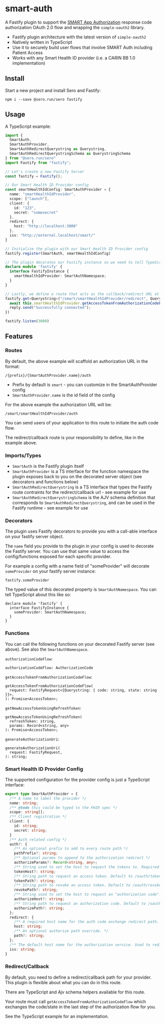 # smart-auth

A Fastify plugin to support the [SMART App Authorization](https://docs.smarthealthit.org/authorization/) response code authorization OAuth 2.0 flow and wrapping the `simple-oauth2` library.

* Fastify plugin architecture with the latest version of `simple-oauth2`
* Natively written in TypeScript
* Use it to securely build user flows that involve SMART Auth including Patient Access
* Works with any Smart Health ID provider (i.e. a CARIN BB 1.0 implementation)

## Install

Start a new project and install Sero and Fastify:

`npm i --save @sero.run/sero fastify`

## Usage

A TypeScript example:

```typescript
import {
  SmartAuth,
  SmartAuthProvider,
  SmartAuthRedirectQuerystring as Querystring,
  SmartAuthRedirectQuerystringSchema as QuerystringSchema
} from "@sero.run/sero"
import Fastify from "fastify";

// Let's create a new Fastify Server
const fastify = Fastify();

// Our Smart Health ID Provider config
const smartHealthIdConfig: SmartAuthProvider = {
  name: "smartHealthIdProvider",
  scope: ["launch"],
  client: {
    id: "123",
    secret: "somesecret"
  },
  redirect: {
    host: "http://localhost:3000"
  },
  iss: "http://external.localhost/smart/"
}

// Initialize the plugin with our Smart Health ID Provider config
fastify.register(SmartAuth, smartHealthIdConfig)

// The plugin decorates our Fastify instance so we need to tell TypeScript
declare module 'fastify' {
  interface FastifyInstance {
    smartHealthIdProvider: SmartAuthNamespace;
  }
}

// Lastly, we define a route that acts as the callback/redirect URL at the end of the response code authorization flow
fastify.get<Querystring>("/smart/smartHealthIdProvider/redirect", QuerystringSchema, async function (request, reply) {
  await this.smartHealthIdProvider.getAccessTokenFromAuthorizationCodeFlow(request)
  reply.send("Successfully connected");
})

fastify.listen(3000)
```

## Features

### Routes

By default, the above example will scaffold an authorization URL in the format:

`/{prefix}/{SmartAuthProvider.name}/auth`

* Prefix by default is `smart` - you can customize in the SmartAuthProvider config 
* `SmartAuthProvider.name` is the id field of the config

For the above example the authorization URL will be:

`/smart/smartHealthIdProvider/auth`

You can send users of your application to this route to initiate the auth code flow.

The redirect/callback route is your responsibility to define, like in the example above.

### Imports/Types

* `SmartAuth` is the Fastify plugin itself
* `SmartAuthProvider` is a TS interface for the function namespace the plugin exposes back to you on the decorated server object (see decorators and functions below)
* `SmartAuthRedirectQuerystring` is a TS interface that types the Fastify route contraints for the redirect/callback url - see example for use
* `SmartAuthRedirectQuerystringSchema` is the AJV schema definition that corresponds to `SmartAuthRedirectQuerystring`, and can be used in the Fastify runtime - see example for use

### Decorators

The plugin uses Fastify decorators to provide you with a call-able interface on your fastify server object.

The `name` field you provide to the plugin in your config is used to decorate the Fastify server. You can use that same value to access the config/functions exposed for each specific provider.

For example a config with a name field of "someProvider" will decorate `someProvider` on your fastify server instance:

```
fastify.someProvider
```

The typed value of this decorated property is `SmartAuthNamespace`. You can tell TypeScript about this like so:

```
declare module 'fastify' {
  interface FastifyInstance {
    someProvider: SmartAuthNamespace;
  }
}
```

### Functions

You can call the following functions on your decorated Fastify server (see above). See also the `SmartAuthNamespace`.

`authorizationCodeFlow`:

```
authorizationCodeFlow: AuthorizationCode
```

`getAccessTokenFromAuthorizationCodeFlow`:

```
getAccessTokenFromAuthorizationCodeFlow(
  request: FastifyRequest<{Querystring: { code: string, state: string }}>,
): Promise<AccessToken>;
```

`getNewAccessTokenUsingRefreshToken`:

```
getNewAccessTokenUsingRefreshToken(
  refreshToken: string,
  params: Record<string, any>
): Promise<AccessToken>;
```

`generateAuthorizationUri`:

```
generateAuthorizationUri(
  request: FastifyRequest,
): string;
```

### Smart Health ID Provider Config

The supported configuration for the provider config is just a TypeScript interface:

```typescript
export type SmartAuthProvider = {
  /** A name to label the provider */
  name: string;
  /** @todo this could be typed to the FHIR spec */
  scope: string[];
  /** Client registration */
  client: {
    id: string;
    secret: string;
  }
  /** Auth related config */
  auth?: {
    /** An optional prefix to add to every route path */
    pathPrefix?: string;
    /** Optional params to append to the authorization redirect */
    authorizeParams?: Record<string, any>;
    /** String used to set the host to request the tokens to. Required. */
    tokenHost?: string;
    /** String path to request an access token. Default to /oauth/token. */
    tokenPath?: string;
    /** String path to revoke an access token. Default to /oauth/revoke. */
    revokePath?: string;
    /** String used to set the host to request an "authorization code". Default to the value set on auth.tokenHost. */
    authorizeHost?: string;
    /** String path to request an authorization code. Default to /oauth/authorize. */
    authorizePath?: string;
  };
  redirect: {
    /** A required host name for the auth code exchange redirect path. */
    host: string;
    /** An optional authorize path override. */
    path?: string;
  };
  /** The default host name for the authorization service. Used to redirect users to the authorization URL. */
  iss: string;
}
```
### Redirect/Callback 

By default, you need to define a redirect/callback path for your provider. This plugin is flexible about what you can do in this route.

There are TypeScript and Ajv schema helpers available for this route.

Your route must call `getAccessTokenFromAuthorizationCodeFlow` which exchanges the code/state in the last step of the authorization flow for you.

See the TypeScript example for an implementation.
